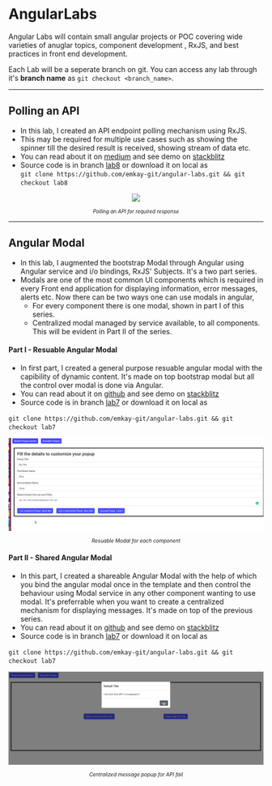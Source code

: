 # AngularLabs

Angular Labs will contain small angular projects or POC covering wide varieties of anuglar topics, component development , RxJS, and best practices in front end development. 

Each Lab will be a seperate branch on git. You can access any lab through it's **branch name** as `git checkout <branch_name>`.

<!-- ### Lab 1 - Logging, Caching in Angular using Interceptors
* Branch name - lab1
* Details - In this lab, 
  * created Logging Interceptor, 
  * created caching interceptor with different strategies. 
  * Also saw how to convert `one and done` http observable to multi valued observable.

### Lab 2 - Playing with rxjs operators and observables
* Branch name - lab2
* Details - In this lab, worked with tap, finally, map, of, startWith, mergeMap and difference with map.
   * Compared mergeMap, switchMap and concatMap

### Lab 4 - Leaking components demo and how to prevent leak
* Branch name - lab4
* In this lab, created a leaking component
  Prevent the leak through unsubscribe, take(1), and takeUntil operators.

### Lab 6 - Subjects and Observables
* Branch name - lab6
* In this lab, understood observer pattern, Observables and Subject.
   * How they are different?
   * Different types of subjects
   * ReplaySubject, AsyncSubject, BehavourSubject and Subject. -->

<!-- <script  src="https://stackpath.bootstrapcdn.com/bootstrap/4.3.1/css/bootstrap.min.css"></script> -->
<!-- <link rel="stylesheet" href="https://stackpath.bootstrapcdn.com/bootstrap/4.3.1/css/bootstrap.min.css" integrity="sha384-ggOyR0iXCbMQv3Xipma34MD+dH/1fQ784/j6cY/iJTQUOhcWr7x9JvoRxT2MZw1T" crossorigin="anonymous"> -->

---



## Polling an API
* In this lab, I created an API endpoint polling mechanism using RxJS.
* This may be required for multiple use cases such as showing the spinner till the desired result is received, showing
stream of data etc.
* You can read about it on [medium](https://medium.com/@mohitkumar_72140/rxjs-how-to-poll-an-api-be6f2ed3a755) and see demo on [stackblitz](https://stackblitz.com/github/emkay-git/angular-labs/tree/lab8?file=src%2Fapp%2Floader%2Floader.component.ts)
* Source code is in branch [lab8](https://github.com/emkay-git/angular-labs/tree/lab8) or download
it on local as <br> `git clone https://github.com/emkay-git/angular-labs.git && git checkout lab8`

<div style="text-align:center">
  <a href="https://cdn-images-1.medium.com/max/720/1*Kd0YoDspyXKe93ZdEsqRGA.gif" target="_blank"> <img  src="https://cdn-images-1.medium.com/max/720/1*Kd0YoDspyXKe93ZdEsqRGA.gif"/></a>
  <em ><p style="font-size:10px;text-align:center">Polling an API for required response</p></em>
</div>


---

## Angular Modal
* In this lab, I augmented the bootstrap Modal through Angular using Angular service and i/o bindings, RxJS' Subjects. It's a two part series.
* Modals are one of the most common UI components which is required in every Front end application for displaying information, error messages, alerts etc.
Now there can be two ways one can use modals in angular, 
  * For every component there is one modal, shown in part I of this series.  
  * Centralized modal managed by service available, to all components. This will be evident in Part II of the series.

#### Part I - Resuable Angular Modal 


* In first part, I created a general purpose resuable angular modal with the capibility of 
dynamic content. It's made on top bootstrap modal but all the control over modal is done via Angular.
* You can read about it on [github](https://github.com/emkay-git/angular-labs/blob/lab7/articles/modal.md) and
see demo on [stackblitz](https://stackblitz.com/github/emkay-git/angular-labs/tree/lab7)
* Source code is in branch [lab7](https://github.com/emkay-git/angular-labs/tree/lab7) or download
it on local as

`git clone https://github.com/emkay-git/angular-labs.git && git checkout lab7`


<div style="text-align:center">
  <a href="./lab-images/modal.gif" target=_blank> <img  src="./lab-images/modal.gif"/></a>
  <em ><p style="font-size:10px;text-align:center">Resuable Modal for each component</p></em>
</div>





#### Part II - Shared Angular Modal

* In this part, I created a shareable Angular Modal with the help of which you bind the angular modal once in the template and then
control the behaviour using Modal service in any other component wanting to use modal. It's preferrable when you want to create a centralized mechanism for displaying messages. It's made on top of the previous series.
* You can read about it on [github](https://github.com/emkay-git/angular-labs/blob/lab7/articles/shared-modal.md) and
see demo on [stackblitz](https://stackblitz.com/github/emkay-git/angular-labs/tree/lab7)
* Source code is in branch [lab7](https://github.com/emkay-git/angular-labs/tree/lab7) or download
it on local as

`git clone https://github.com/emkay-git/angular-labs.git && git checkout lab7`


<div class="col-md-4" style="text-align:center">
  <a href="./lab-images/shared-modal.gif" target="_blank"> <img  src="./lab-images/shared-modal.gif"/></a>
  <em ><p style="font-size:10px;text-align:center">Centralized message popup for API fail</p></em>
</div>





